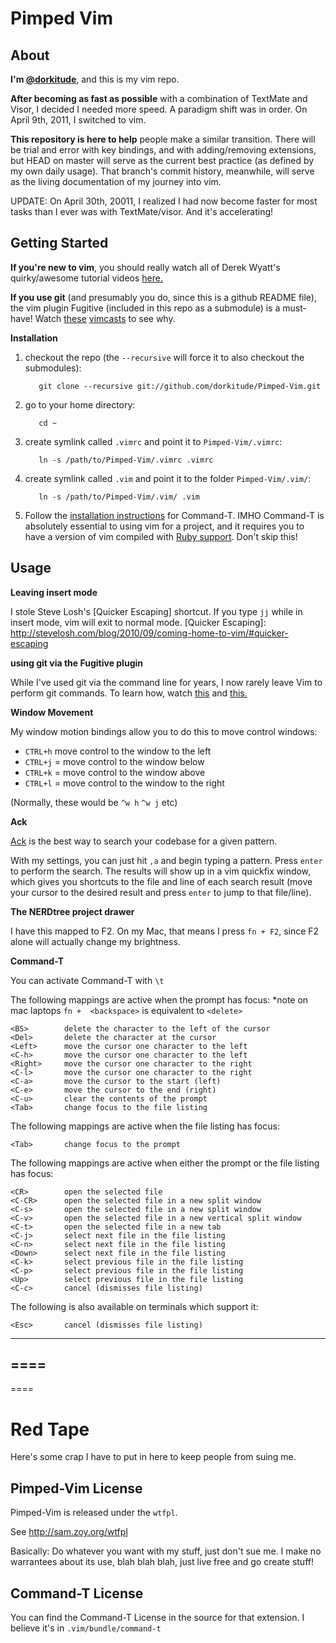 Pimped Vim
==========



About
-----

**I'm [@dorkitude]**, and this is my vim repo.

**After becoming as fast as possible** with a combination of TextMate and Visor, I decided I needed more speed.  A paradigm shift was in order.  On April 9th, 2011, I switched to vim.

**This repository is here to help** people make a similar transition.  There will be trial and error with key bindings, and with adding/removing extensions, but HEAD on master will serve as the current best practice (as defined by my own daily usage).  That branch's commit history, meanwhile, will serve as the living documentation of my journey into vim.

UPDATE:  On April 30th, 20011, I realized I had now become faster for most tasks than I ever was with TextMate/visor. And it's accelerating!


Getting Started
---------------

**If you're new to vim**, you should really watch all of Derek Wyatt's quirky/awesome tutorial videos [here.]

**If you use git** (and presumably you do, since this is a github README file), the vim plugin Fugitive (included in this repo as a submodule) is a must-have! Watch [these]&nbsp;[vimcasts] to see why.

  [@dorkitude]: http://twitter.com/dorkitude
  [here.]: http://www.derekwyatt.org/vim/vim-tutorial-videos/vim-novice-tutorial-videos/
  [these]: http://vimcasts.org/episodes/fugitive-vim---a-complement-to-command-line-git/
  [vimcasts]: http://vimcasts.org/episodes/fugitive-vim-working-with-the-git-index/


**Installation**

 1. checkout the repo (the `--recursive` will force it to also checkout the submodules):

           git clone --recursive git://github.com/dorkitude/Pimped-Vim.git

 2. go to your home directory:

           cd ~

 3. create symlink called `.vimrc` and point it to `Pimped-Vim/.vimrc`:
 
           ln -s /path/to/Pimped-Vim/.vimrc .vimrc

 4. create symlink called `.vim` and point it to the folder `Pimped-Vim/.vim/`:

           ln -s /path/to/Pimped-Vim/.vim/ .vim

 5. Follow the [installation instructions] for Command-T.  IMHO Command-T is absolutely essential to using vim for a project, and it requires you to have a version of vim compiled with [Ruby support].  Don't skip this!

  [installation instructions]: https://github.com/dorkitude/Pimped-Vim/blob/master/.vim/bundle/Command-T/README.txt
  [Ruby support]: http://stackoverflow.com/questions/3794895/installing-vim-with-ruby-support-ruby


Usage
-----


**Leaving insert mode**

I stole Steve Losh's [Quicker Escaping] shortcut.  If you type `jj` while in insert mode, vim will exit to normal mode.
  [Quicker Escaping]: http://stevelosh.com/blog/2010/09/coming-home-to-vim/#quicker-escaping

**using git via the Fugitive plugin**

While I've used git via the command line for years, I now rarely leave Vim to perform git commands.  To learn how, watch [this] and [this.]

  [this]: http://vimcasts.org/episodes/fugitive-vim---a-complement-to-command-line-git/
  [this.]: http://vimcasts.org/episodes/fugitive-vim-working-with-the-git-index/

  

**Window Movement**

My window motion bindings allow you to do this to move control windows:

 - `CTRL+h` move control to the window to the left
 - `CTRL+j` = move control to the window below
 - `CTRL+k` = move control to the window above
 - `CTRL+l` = move control to the window to the right

(Normally, these would be `^w h`  `^w j`  etc)

**Ack**

[Ack] is the best way to search your codebase for a given pattern.

With my settings, you can just hit `,a` and begin typing a pattern.  Press `enter` to perform the search.  The results will show up in a vim quickfix window, which gives you shortcuts to the file and line of each search result (move your cursor to the desired result and press `enter` to jump to that file/line).

  [Ack]: http://stevelosh.com/blog/2010/09/coming-home-to-vim/#ack


**The NERDtree project drawer**

I have this mapped to F2.  On my Mac, that means I press `fn + F2`, since F2 alone will actually change my brightness.




**Command-T**

You can activate Command-T with `\t` 


The following mappings are active when the prompt has focus:
*note on mac laptops `fn +  <backspace>`  is equivalent to `<delete>`

    <BS>        delete the character to the left of the cursor
    <Del>       delete the character at the cursor
    <Left>      move the cursor one character to the left
    <C-h>       move the cursor one character to the left
    <Right>     move the cursor one character to the right
    <C-l>       move the cursor one character to the right
    <C-a>       move the cursor to the start (left)
    <C-e>       move the cursor to the end (right)
    <C-u>       clear the contents of the prompt
    <Tab>       change focus to the file listing

The following mappings are active when the file listing has focus:

    <Tab>       change focus to the prompt

The following mappings are active when either the prompt or the file listing
has focus:

    <CR>        open the selected file
    <C-CR>      open the selected file in a new split window
    <C-s>       open the selected file in a new split window
    <C-v>       open the selected file in a new vertical split window
    <C-t>       open the selected file in a new tab
    <C-j>       select next file in the file listing
    <C-n>       select next file in the file listing
    <Down>      select next file in the file listing
    <C-k>       select previous file in the file listing
    <C-p>       select previous file in the file listing
    <Up>        select previous file in the file listing
    <C-c>       cancel (dismisses file listing)

The following is also available on terminals which support it:

    <Esc>       cancel (dismisses file listing)
    










----
====
----
====






Red Tape
========

Here's some crap I have to put in here to keep people from suing me.


Pimped-Vim License
------------------
Pimped-Vim is released under the `wtfpl`.

See http://sam.zoy.org/wtfpl

Basically: Do whatever you want with my stuff, just don't sue me.  I make no warrantees about its use, blah blah blah, just live free and go create stuff!



Command-T License
-----------------

You can find the Command-T License in the source for that extension.  I believe it's in `.vim/bundle/command-t`
